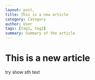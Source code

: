 ```yaml
---
layout: post,
title: This is a new article
category: Category
author: User
tags: [tag1, tag2]
summary: Summary of the article
---
```

# This is a new article
try show sth text